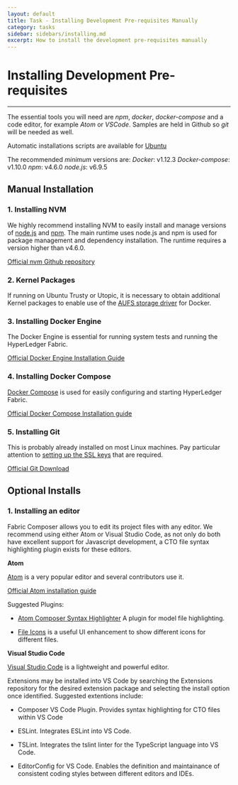 ```yaml
---
layout: default
title: Task - Installing Development Pre-requisites Manually
category: tasks
sidebar: sidebars/installing.md
excerpt: How to install the development pre-requisites manually
---
```


# Installing Development Pre-requisites

---

The essential tools you will need are *npm*, *docker*, *docker-compose* and a code editor, for example *Atom* or *VSCode*. Samples are held in Github so *git* will be needed as well.

Automatic installations scripts are available for [Ubuntu](./prerequisites.md)

The recommended *minimum* versions are:
*Docker*: v1.12.3
*Docker-compose*: v1.10.0
*npm*: v4.6.0
*node.js*: v6.9.5

## Manual Installation

### 1. Installing NVM
We highly recommend installing NVM to easily install and manage versions of [node.js](https://nodejs.org/en/) and [npm](https://www.npmjs.com/). The main runtime uses node.js and npm is used for package management and dependency installation. The runtime requires a version higher than v4.6.0.

[Official nvm Github repository](https://github.com/creationix/nvm)

### 2. Kernel Packages
If running on Ubuntu Trusty or Utopic, it is necessary to obtain additional Kernel packages to enable use of the [AUFS storage driver](https://docs.docker.com/engine/userguide/storagedriver/aufs-driver/#renaming-directories-with-the-aufs-storage-driver) for Docker.

### 3. Installing Docker Engine
The Docker Engine is essential for running system tests and running the HyperLedger Fabric.

[Official Docker Engine Installation Guide](https://docs.docker.com/engine/installation/)

### 4. Installing Docker Compose
[Docker Compose](https://docs.docker.com/compose/overview/) is used for easily configuring and starting HyperLedger Fabric.

[Official Docker Compose Installation guide](https://docs.docker.com/compose/install/)

### 5. Installing Git
This is probably already installed on most Linux machines. Pay particular attention to [setting up the SSL keys](https://help.github.com/enterprise/2.7/user/articles/generating-a-new-ssh-key-and-adding-it-to-the-ssh-agent/#platform-linux) that are required.

[Official Git Download](https://git-scm.com/downloads)

## Optional Installs

### 1. Installing an editor
Fabric Composer allows you to edit its project files with any editor. We recommend using either Atom or Visual Studio Code, as not only do both have excellent support for Javascript development, a CTO file syntax highlighting plugin exists for these editors.


**Atom**

[Atom](https://atom.io/) is a very popular editor and several contributors use it.

[Official Atom installation guide](http://flight-manual.atom.io/getting-started/sections/installing-atom/)

Suggested Plugins:

* [Atom Composer Syntax Highlighter](https://github.ibm.com/Blockchain-WW-Labs/Concerto-Atom) A plugin for model file highlighting. 

* [File Icons](https://atom.io/packages/file-icons) is a useful UI enhancement to show different icons for different files.

**Visual Studio Code**

[Visual Studio Code](https://code.visualstudio.com/) is a lightweight and powerful editor.

Extensions may be installed into VS Code by searching the Extensions repository for the desired extension package and selecting the install option once identified. Suggested extentions include:

* Composer VS Code Plugin. Provides syntax highlighting for CTO files within VS Code

* ESLint. Integrates ESLint into VS Code. 

* TSLint. Integrates the tslint linter for the TypeScript language into VS Code. 

* EditorConfig for VS Code. Enables the definition and maintainance of consistent coding styles between different editors and IDEs.